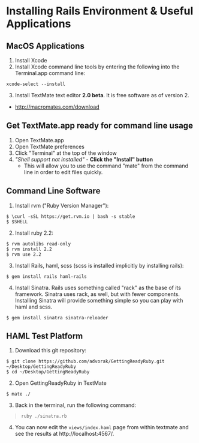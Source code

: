 Installing Rails Environment & Useful Applications
===================

## MacOS Applications ##

1. Install Xcode
2. Install Xcode command line tools by entering the following into the Terminal.app command line:
```
xcode-select --install
```

3. Install TextMate text editor **2.0 beta**.  It is free software as of version 2.
- http://macromates.com/download

## Get TextMate.app ready for command line usage ##
1. Open TextMate.app
2. Open TextMate preferences
3. Click "Terminal" at the top of the window
4. *"Shell support not installed"* - **Click the "Install" button**
	* This will allow you to use the command "mate" from the command line in order to edit files quickly.

## Command Line Software ##
1. Install rvm ("Ruby Version Manager"):
```
$ \curl -sSL https://get.rvm.io | bash -s stable
$ $SHELL
```
2. Install ruby 2.2:
```
$ rvm autolibs read-only
$ rvm install 2.2
$ rvm use 2.2
```
3. Install Rails, haml, scss (scss is installed implicitly by installing rails):
```
$ gem install rails haml-rails
```
4. Install Sinatra.  Rails uses something called "rack" as the base of its framework.  Sinatra uses rack, as well, but with fewer components.  Installing Sinatra will provide something simple so you can play with haml and scss.
```
$ gem install sinatra sinatra-reloader
```

## HAML Test Platform ##
1. Download this git repository:
```
$ git clone https://github.com/advorak/GettingReadyRuby.git ~/Desktop/GettingReadyRuby
$ cd ~/Desktop/GettingReadyRuby
```
2. Open GettingReadyRuby in TextMate
```
$ mate ./
```
3. Back in the terminal, run the following command:
> `ruby ./sinatra.rb`
4. You can now edit the `views/index.haml` page from within textmate and see the results at http://localhost:4567/.
